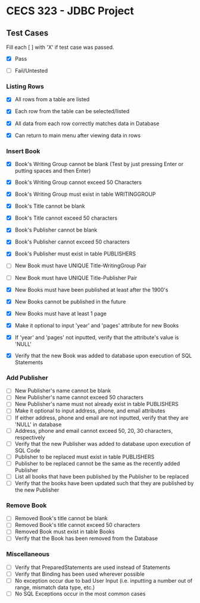 # CECS 323 - JDBC Project
## Test Cases

Fill each [ ] with 'X' if test case was passed.

 * [X] Pass
 * [ ] Fail/Untested


### Listing Rows

 * [X] All rows from a table are listed
 * [X] Each row from the table can be selected/listed
 * [X] All data from each row correctly matches data in Database
 * [X] Can return to main menu after viewing data in rows
 

### Insert Book

 * [X] Book's Writing Group cannot be blank (Test by just pressing Enter or putting spaces and then Enter)
 * [X] Book's Writing Group cannot exceed 50 Characters
 * [X] Book's Writing Group must exist in table WRITINGGROUP
 * [X] Book's Title cannot be blank
 * [X] Book's Title cannot exceed 50 characters
 * [X] Book's Publisher cannot be blank
 * [X] Book's Publisher cannot exceed 50 characters
 * [X] Book's Publisher must exist in table PUBLISHERS
 * [ ] New Book must have UNIQUE Title-WritingGroup Pair
 * [ ] New Book must have UNIQUE Title-Publisher Pair
 * [X] New Books must have been published at least after the 1900's
 * [X] New Books cannot be published in the future
 * [X] New Books must have at least 1 page
 * [X] Make it optional to input 'year' and 'pages' attribute for new Books
 * [X] If 'year' and 'pages' not inputted, verify that the attribute's value is 'NULL'
 * [X] Verify that the new Book was added to database upon execution of SQL Statements
 
 
### Add Publisher

 * [ ] New Publisher's name cannot be blank
 * [ ] New Publisher's name cannot exceed 50 characters
 * [ ] New Publisher's name must not already exist in table PUBLISHERS
 * [ ] Make it optional to input address, phone, and email attributes
 * [ ] If either address, phone and email are not inputted, verify that they are 'NULL' in database
 * [ ] Address, phone and email cannot exceed 50, 20, 30 characters, respectively
 * [ ] Verify that the new Publisher was added to database upon execution of SQL Code
 * [ ] Publisher to be replaced must exist in table PUBLISHERS
 * [ ] Publisher to be replaced cannot be the same as the recently added Publisher
 * [ ] List all books that have been published by the Publisher to be replaced
 * [ ] Verify that the books have been updated such that they are published by the new Publisher
 
### Remove Book
 * [ ] Removed Book's title cannot be blank
 * [ ] Removed Book's title cannot exceed 50 characters
 * [ ] Removed Book must exist in table Books
 * [ ] Verify that the Book has been removed from the Database
 
 ### Miscellaneous
 * [ ] Verify that PreparedStatements are used instead of Statements
 * [ ] Verify that Binding has been used wherever possible
 * [ ] No exception occur due to bad User Input (i.e. inputting a number out of range, mismatch data type, etc.)
 * [ ] No SQL Exceptions occur in the most common cases
